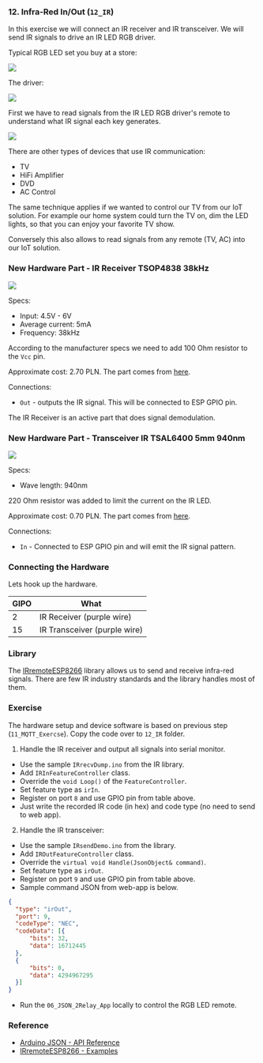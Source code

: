 ### 12. Infra-Red In/Out (`12_IR`)

In this exercise we will connect an IR receiver and IR transceiver. We will send IR signals to drive an IR LED RGB driver.

Typical RGB LED set you buy at a store:

![](assets/rgb_set.jpg)

The driver:

![](assets/rgb_driver.jpg)

First we have to read signals from the IR LED RGB driver's remote to understand what IR signal each key generates.

![](assets/rgb_remote.jpg)

There are other types of devices that use IR communication:
* TV
* HiFi Amplifier
* DVD
* AC Control

The same technique applies if we wanted to control our TV from our IoT solution.
For example our home system could turn the TV on, dim the LED lights, so that you can enjoy your favorite TV show.

Conversely this also allows to read signals from any remote (TV, AC) into our IoT solution.

### New Hardware Part - IR Receiver TSOP4838 38kHz

![](assets/ir_receiver.jpg)

Specs:
* Input: 4.5V - 6V
* Average current: 5mA
* Frequency: 38kHz

According to the manufacturer specs we need to add 100 Ohm resistor to the `Vcc` pin.

Approximate cost: 2.70 PLN.
The part comes from [here](https://botland.com.pl/odbiorniki-podczerwieni/1047-odbiornik-podczerwieni-tsop4838-38khz-.html).

Connections:
* `Out` - outputs the IR signal. This will be connected to ESP GPIO pin.

The IR Receiver is an active part that does signal demodulation.

### New Hardware Part - Transceiver IR TSAL6400 5mm 940nm

![](assets/ir_transceiver.jpg)

Specs:
* Wave length: 940nm

220 Ohm resistor was added to limit the current on the IR LED.

Approximate cost: 0.70 PLN.
The part comes from [here](https://botland.com.pl/diody-ir-podczerwone/1059-nadajnik-ir-5-mm-940-nm-tsal6400.html).

Connections:
* `In` - Connected to ESP GPIO pin and will emit the IR signal pattern.

### Connecting the Hardware

Lets hook up the hardware.

GIPO | What
-----|------
2    | IR Receiver (purple wire)
15   | IR Transceiver (purple wire)

### Library

The [IRremoteESP8266](http://platformio.org/lib/show/1089/IRremoteESP8266) library allows us to send and receive infra-red signals. There are few IR industry standards and the library handles most of them.


### Exercise

The hardware setup and device software is based on previous step (`11_MQTT_Exercse`). Copy the code over to `12_IR` folder.

1. Handle the IR receiver and output all signals into serial monitor.
  * Use the sample `IRrecvDump.ino` from the IR library.
  * Add `IRInFeatureController` class.
  * Override the `void Loop()` of the `FeatureController`.
  * Set feature type as `irIn`.
  * Register on port `8` and use GPIO pin from table above.
  * Just write the recorded IR code (in hex) and code type (no need to send to web app).

2. Handle the IR transceiver:  
  * Use the sample `IRsendDemo.ino` from the library.
  * Add `IROutFeatureController` class.
  * Override the `virtual void Handle(JsonObject& command)`.
  * Set feature type as `irOut`.
  * Register on port `9` and use GPIO pin from table above.
  * Sample command JSON from web-app is below.

  ```json
  {
  	"type": "irOut",
  	"port": 9,
  	"codeType": "NEC",
  	"codeData": [{
  		"bits": 32,
  		"data": 16712445
  	},
  	{
  		"bits": 0,
  		"data": 4294967295
  	}]
  }
  ```
  * Run the `06_JSON_2Relay_App` locally to control the RGB LED remote.

### Reference

* [Arduino JSON - API Reference](https://github.com/bblanchon/ArduinoJson/wiki/API-Reference)
* [IRremoteESP8266 - Examples](http://platformio.org/lib/show/1089/IRremoteESP8266/examples)
